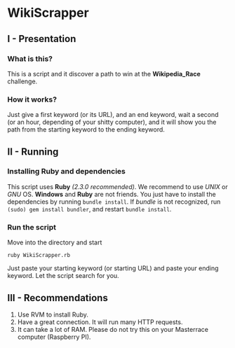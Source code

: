 # WikiScrapper
## I - Presentation
### What is this?
This is a script and it discover a path to win at the **Wikipedia_Race** challenge.
### How it works?
Just give a first keyword (or its URL), and an end keyword, wait a second (or an hour, depending of your shitty computer), and it will show you the path from the starting keyword to the ending keyword.

## II - Running
### Installing Ruby and dependencies
This script uses **Ruby** *(2.3.0 recommended)*. We recommend to use *UNIX* or *GNU* OS. **Windows** and **Ruby** are not friends.
You just have to install the dependencies by running `bundle install`. If *bundle* is not recognized, run `(sudo) gem install bundler`, and restart `bundle install`.
### Run the script
Move into the directory and start
```
ruby WikiScrapper.rb
```
Just paste your starting keyword (or starting URL) and paste your ending keyword. Let the script search for you.

## III - Recommendations
1. Use RVM to install Ruby.
2. Have a great connection. It will run many HTTP requests.
3. It can take a lot of RAM. Please do not try this on your Masterrace computer (Raspberry PI).
